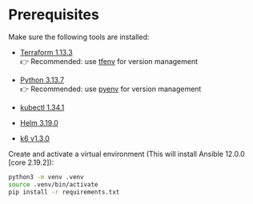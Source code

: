 # Prerequisites

Make sure the following tools are installed:

- [Terraform 1.13.3](https://developer.hashicorp.com/terraform/install)  
  👉 Recommended: use [tfenv](https://github.com/tfutils/tfenv) for version management

- [Python 3.13.7](https://www.python.org/downloads/)  
  👉 Recommended: use [pyenv](https://github.com/pyenv/pyenv) for version management

- [kubectl 1.34.1](https://kubernetes.io/docs/tasks/tools/)

- [Helm 3.19.0](https://helm.sh/docs/intro/install/)

- [k6 v1.3.0](https://grafana.com/docs/k6/latest/set-up/install-k6/)

Create and activate a virtual environment (This will install Ansible 12.0.0 [core 2.19.2]):
```sh
python3 -m venv .venv
source .venv/bin/activate
pip install -r requirements.txt
```
